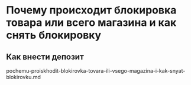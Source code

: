# Почему происходит блокировка товара или всего магазина и как снять блокировку

## Как внести депозит

pochemu-proiskhodit-blokirovka-tovara-ili-vsego-magazina-i-kak-snyat-blokirovku.md